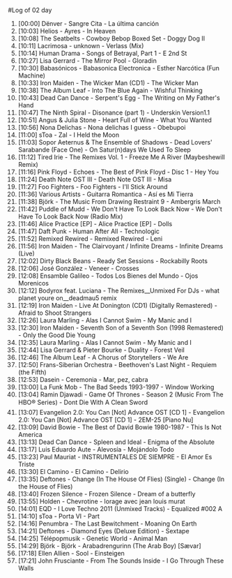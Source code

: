 #Log of 02 day

1. [00:00] Dënver - Sangre Cita - La última canción
1. [10:03] Helios - Ayres - In Heaven
1. [10:08] The Seatbelts - Cowboy Bebop Boxed Set - Doggy Dog II
1. [10:11] Lacrimosa - unknown - Verlass (Mix)
1. [10:14] Human Drama - Songs of Betrayal, Part 1 - E 2nd St
1. [10:27] Lisa Gerrard - The Mirror Pool - Gloradin
1. [10:30] Babasónicos - Babasonica Electronica - Esther Narcótica (Fun Machine)
1. [10:33] Iron Maiden - The Wicker Man (CD1) - The Wicker Man
1. [10:38] The Album Leaf - Into The Blue Again - Wishful Thinking
1. [10:43] Dead Can Dance - Serpent's Egg - The Writing on My Father's Hand
1. [10:47] The Ninth Spiral - Disonance (part 1) - Underskin Version1.1
1. [10:51] Angus & Julia Stone - Heart Full of Wine - What You Wanted
1. [10:56] Nona Delichas - Nona delichas I guess - Obebupoi
1. [11:00] sToa - Zal - I Held the Moon
1. [11:03] Sopor Aeternus & The Ensemble of Shadows - Dead Lovers' Sarabande (Face One) - On Satur(n)days We Used To Sleep
1. [11:12] Tired Irie - The Remixes Vol. 1 - Freeze Me A River (Maybeshewill Remix)
1. [11:16] Pink Floyd - Echoes - The Best of Pink Floyd - Disc 1 - Hey You
1. [11:24] Death Note OST III - Death Note OST III - Misa
1. [11:27] Foo Fighters - Foo Fighters - I'll Stick Around
1. [11:36] Various Artists - Guitarra Romantica - Así es Mi Tierra
1. [11:38] Björk - The Music From Drawing Restraint 9 - Ambergris March
1. [11:42] Puddle of Mudd - We Don't Have To Look Back Now - We Don't Have To Look Back Now (Radio Mix)
1. [11:46] Alice Practice [EP] - Alice Practice [EP] - Dolls
1. [11:47] Daft Punk - Human After All - Technologic
1. [11:52] Remixed Rewired - Remixed Rewired - Leni
1. [11:56] Iron Maiden - The Clairvoyant / Infinite Dreams - Infinite Dreams (Live)
1. [12:02] Dirty Black Beans - Ready Set Sessions - Rockabilly Roots
1. [12:06] José González - Veneer - Crosses
1. [12:08] Ensamble Galileo - Todos Los Bienes del Mundo - Ojos Morenicos
1. [12:12] Bodyrox feat. Luciana - The Remixes__Unmixed For DJs - what planet youre on__deadmau5 remix
1. [12:19] Iron Maiden - Live At Donington (CD1) (Digitally Remastered) - Afraid to Shoot Strangers
1. [12:26] Laura Marling - Alas I Cannot Swim - My Manic and I
1. [12:30] Iron Maiden - Seventh Son of a Seventh Son (1998 Remastered) - Only the Good Die Young
1. [12:35] Laura Marling - Alas I Cannot Swim - My Manic and I
1. [12:44] Lisa Gerrard & Pieter Bourke - Duality - Forest Veil
1. [12:46] The Album Leaf - A Chorus of Storytellers - We Are
1. [12:50] Frans-Siberian Orchestra - Beethoven's Last Night - Requiem (the Fifth)
1. [12:53] Dasein - Ceremonia - Mar, pez, cabra
1. [13:00] La Funk Mob - The Bad Seeds 1993-1997 - Window Working
1. [13:04] Ramin Djawadi - Game Of Thrones - Season 2 (Music From The HBO® Series) - Dont Die With A Clean Sword
1. [13:07] Evangelion 2.0: You Can [Not] Advance OST [CD 1] - Evangelion 2.0: You Can [Not] Advance OST [CD 1] - 2EM-25 [Piano Nu]
1. [13:09] David Bowie - The Best of David Bowie 1980-1987 - This Is Not America
1. [13:13] Dead Can Dance - Spleen and Ideal - Enigma of the Absolute
1. [13:17] Luis Eduardo Aute - Alevosía - Mojándolo Todo
1. [13:23] Paul Mauriat - INSTRUMENTALES DE SIEMPRE - El Amor Es Triste
1. [13:30] El Camino - El Camino - Delirio
1. [13:35] Deftones - Change (In The House Of Flies) (Single) - Change (In the House of Flies)
1. [13:40] Frozen Silence - Frozen Silence - Dream of a butterfly
1. [13:55] Holden - Chevrotine - lorage avec jean louis murat
1. [14:01] EQD - I Love Techno 2011 (Unmixed Tracks) - Equalized #002 A
1. [14:10] sToa - Porta VI - Part
1. [14:16] Penumbra - The Last Bewitchment - Moaning On Earth
1. [14:21] Deftones - Diamond Eyes (Deluxe Edition) - Sextape
1. [14:25] Télépopmusik - Genetic World - Animal Man
1. [14:29] Björk - Björk - Arabadrengurinn (The Arab Boy) [Sævar]
1. [17:18] Ellen Allien - Sool - Einsteigen
1. [17:21] John Frusciante - From The Sounds Inside - I Go Through These Walls
